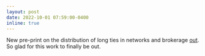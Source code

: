 ```yaml
---
layout: post
date: 2022-10-01 07:59:00-0400
inline: true
---
```


New pre-print on the distribution of long ties in networks and brokerage [out](https://arxiv.org/abs/2210.11053).
So glad for this work to finally be out.
